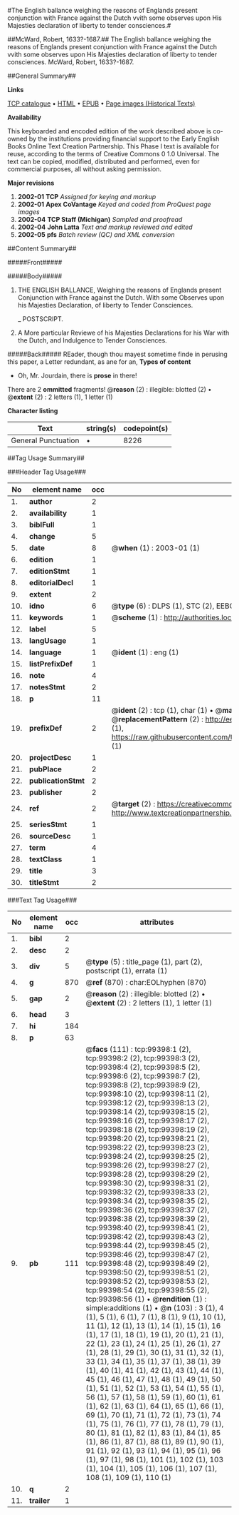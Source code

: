 #The English ballance weighing the reasons of Englands present conjunction with France against the Dutch vvith some observes upon His Majesties declaration of liberty to tender consciences.#

##McWard, Robert, 1633?-1687.##
The English ballance weighing the reasons of Englands present conjunction with France against the Dutch vvith some observes upon His Majesties declaration of liberty to tender consciences.
McWard, Robert, 1633?-1687.

##General Summary##

**Links**

[TCP catalogue](http://www.ota.ox.ac.uk/tcp/)  • 
[HTML](http://tei.it.ox.ac.uk/tcp/Texts-HTML/free/A51/A51057.html)  • 
[EPUB](http://tei.it.ox.ac.uk/tcp/Texts-EPUB/free/A51/A51057.epub) • 
[Page images (Historical Texts)](https://data.historicaltexts.jisc.ac.uk/view?pubId=eebo-13405410e&pageId=eebo-13405410e-99398-1)

**Availability**

This keyboarded and encoded edition of the
	       work described above is co-owned by the institutions
	       providing financial support to the Early English Books
	       Online Text Creation Partnership. This Phase I text is
	       available for reuse, according to the terms of Creative
	       Commons 0 1.0 Universal. The text can be copied,
	       modified, distributed and performed, even for
	       commercial purposes, all without asking permission.

**Major revisions**

1. __2002-01__ __TCP__ *Assigned for keying and markup*
1. __2002-01__ __Apex CoVantage__ *Keyed and coded from ProQuest page images*
1. __2002-04__ __TCP Staff (Michigan)__ *Sampled and proofread*
1. __2002-04__ __John Latta__ *Text and markup reviewed and edited*
1. __2002-05__ __pfs__ *Batch review (QC) and XML conversion*

##Content Summary##

#####Front#####

#####Body#####

1. THE ENGLISH BALLANCE, Weighing the reasons of Englands present Conjunction with France against the Dutch. With some Observes upon his Majesties Declaration, of liberty to Tender Consciences.

    _ POSTSCRIPT.

1. A More particular Reviewe of his Majesties Declarations for his War with the Dutch, and Indulgence to Tender Consciences.

#####Back#####
REader, though thou mayest sometime finde in perusing this paper, a Letter redundant, as ane for an,
**Types of content**

  * Oh, Mr. Jourdain, there is **prose** in there!

There are 2 **ommitted** fragments! 
 @__reason__ (2) : illegible: blotted (2)  •  @__extent__ (2) : 2 letters (1), 1 letter (1)

**Character listing**


|Text|string(s)|codepoint(s)|
|---|---|---|
|General Punctuation|•|8226|

##Tag Usage Summary##

###Header Tag Usage###

|No|element name|occ|attributes|
|---|---|---|---|
|1.|__author__|2||
|2.|__availability__|1||
|3.|__biblFull__|1||
|4.|__change__|5||
|5.|__date__|8| @__when__ (1) : 2003-01 (1)|
|6.|__edition__|1||
|7.|__editionStmt__|1||
|8.|__editorialDecl__|1||
|9.|__extent__|2||
|10.|__idno__|6| @__type__ (6) : DLPS (1), STC (2), EEBO-CITATION (1), OCLC (1), VID (1)|
|11.|__keywords__|1| @__scheme__ (1) : http://authorities.loc.gov/ (1)|
|12.|__label__|5||
|13.|__langUsage__|1||
|14.|__language__|1| @__ident__ (1) : eng (1)|
|15.|__listPrefixDef__|1||
|16.|__note__|4||
|17.|__notesStmt__|2||
|18.|__p__|11||
|19.|__prefixDef__|2| @__ident__ (2) : tcp (1), char (1)  •  @__matchPattern__ (2) : ([0-9\-]+):([0-9IVX]+) (1), (.+) (1)  •  @__replacementPattern__ (2) : http://eebo.chadwyck.com/downloadtiff?vid=$1&page=$2 (1), https://raw.githubusercontent.com/textcreationpartnership/Texts/master/tcpchars.xml#$1 (1)|
|20.|__projectDesc__|1||
|21.|__pubPlace__|2||
|22.|__publicationStmt__|2||
|23.|__publisher__|2||
|24.|__ref__|2| @__target__ (2) : https://creativecommons.org/publicdomain/zero/1.0/ (1), http://www.textcreationpartnership.org/docs/. (1)|
|25.|__seriesStmt__|1||
|26.|__sourceDesc__|1||
|27.|__term__|4||
|28.|__textClass__|1||
|29.|__title__|3||
|30.|__titleStmt__|2||


###Text Tag Usage###

|No|element name|occ|attributes|
|---|---|---|---|
|1.|__bibl__|2||
|2.|__desc__|2||
|3.|__div__|5| @__type__ (5) : title_page (1), part (2), postscript (1), errata (1)|
|4.|__g__|870| @__ref__ (870) : char:EOLhyphen (870)|
|5.|__gap__|2| @__reason__ (2) : illegible: blotted (2)  •  @__extent__ (2) : 2 letters (1), 1 letter (1)|
|6.|__head__|3||
|7.|__hi__|184||
|8.|__p__|63||
|9.|__pb__|111| @__facs__ (111) : tcp:99398:1 (2), tcp:99398:2 (2), tcp:99398:3 (2), tcp:99398:4 (2), tcp:99398:5 (2), tcp:99398:6 (2), tcp:99398:7 (2), tcp:99398:8 (2), tcp:99398:9 (2), tcp:99398:10 (2), tcp:99398:11 (2), tcp:99398:12 (2), tcp:99398:13 (2), tcp:99398:14 (2), tcp:99398:15 (2), tcp:99398:16 (2), tcp:99398:17 (2), tcp:99398:18 (2), tcp:99398:19 (2), tcp:99398:20 (2), tcp:99398:21 (2), tcp:99398:22 (2), tcp:99398:23 (2), tcp:99398:24 (2), tcp:99398:25 (2), tcp:99398:26 (2), tcp:99398:27 (2), tcp:99398:28 (2), tcp:99398:29 (2), tcp:99398:30 (2), tcp:99398:31 (2), tcp:99398:32 (2), tcp:99398:33 (2), tcp:99398:34 (2), tcp:99398:35 (2), tcp:99398:36 (2), tcp:99398:37 (2), tcp:99398:38 (2), tcp:99398:39 (2), tcp:99398:40 (2), tcp:99398:41 (2), tcp:99398:42 (2), tcp:99398:43 (2), tcp:99398:44 (2), tcp:99398:45 (2), tcp:99398:46 (2), tcp:99398:47 (2), tcp:99398:48 (2), tcp:99398:49 (2), tcp:99398:50 (2), tcp:99398:51 (2), tcp:99398:52 (2), tcp:99398:53 (2), tcp:99398:54 (2), tcp:99398:55 (2), tcp:99398:56 (1)  •  @__rendition__ (1) : simple:additions (1)  •  @__n__ (103) : 3 (1), 4 (1), 5 (1), 6 (1), 7 (1), 8 (1), 9 (1), 10 (1), 11 (1), 12 (1), 13 (1), 14 (1), 15 (1), 16 (1), 17 (1), 18 (1), 19 (1), 20 (1), 21 (1), 22 (1), 23 (1), 24 (1), 25 (1), 26 (1), 27 (1), 28 (1), 29 (1), 30 (1), 31 (1), 32 (1), 33 (1), 34 (1), 35 (1), 37 (1), 38 (1), 39 (1), 40 (1), 41 (1), 42 (1), 43 (1), 44 (1), 45 (1), 46 (1), 47 (1), 48 (1), 49 (1), 50 (1), 51 (1), 52 (1), 53 (1), 54 (1), 55 (1), 56 (1), 57 (1), 58 (1), 59 (1), 60 (1), 61 (1), 62 (1), 63 (1), 64 (1), 65 (1), 66 (1), 69 (1), 70 (1), 71 (1), 72 (1), 73 (1), 74 (1), 75 (1), 76 (1), 77 (1), 78 (1), 79 (1), 80 (1), 81 (1), 82 (1), 83 (1), 84 (1), 85 (1), 86 (1), 87 (1), 88 (1), 89 (1), 90 (1), 91 (1), 92 (1), 93 (1), 94 (1), 95 (1), 96 (1), 97 (1), 98 (1), 101 (1), 102 (1), 103 (1), 104 (1), 105 (1), 106 (1), 107 (1), 108 (1), 109 (1), 110 (1)|
|10.|__q__|2||
|11.|__trailer__|1||
